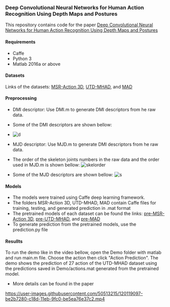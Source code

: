 ### Deep Convolutional Neural Networks for Human Action Recognition Using Depth Maps and Postures 
This repository contains code for the paper [Deep Convolutional Neural Networks for Human Action Recognition Using Depth Maps and Postures
](https://ieeexplore.ieee.org/abstract/document/8409991)

#### Requirements
- Caffe
- Python 3
- Matlab 2016a or above
#### Datasets
Links of the datasets: [MSR-Action 3D](https://www.microsoft.com/en-us/download/details.aspx?id=52315), [UTD-MHAD](https://personal.utdallas.edu/~kehtar/UTD-MHAD.html), and [MAD](http://humansensing.cs.cmu.edu/mad/download.html)

#### Preprocessing

- DMI descriptor: Use DMI.m to generate DMI descriptors from he raw data.
- Some of the DMI descriptors are shown bellow:
- ![d](https://user-images.githubusercontent.com/50513215/120083391-48a5a080-c0c0-11eb-8322-e5ecd46c38a8.PNG)

- MJD descriptor: Use MJD.m to generate DMI descriptors from he raw data.
- The order of the skeleton joints numbers in the raw data and the order used in MJD.m is shown bellow:
![skelorder](https://user-images.githubusercontent.com/50513215/120175827-827cc100-c1fe-11eb-9605-393f9e7bdced.PNG)

- Some of the MJD descriptors are shown bellow:
![s](https://user-images.githubusercontent.com/50513215/120083401-683cc900-c0c0-11eb-97d2-18bb6d072a2c.PNG)

#### Models
- The models were trained using Caffe deep learning framework.
- The folders MSR-Action 3D, UTD-MHAD, MAD contain Caffe files for training, testing, and generated prediction in .mat format
- The pretrained models of each dataset can be found the links: [pre-MSR-Action 3D](https://drive.google.com/file/d/1pS1OvaIKzJdjvwwixY7SrhvWxRJUUpe_/view?usp=sharing), [pre-UTD-MHAD](https://drive.google.com/file/d/1VBtGFLbaG9vsCKPurWsvtRdgJ8PA2kjK/view?usp=sharing), and [pre-MAD](https://drive.google.com/file/d/1zQVFCoDbr4JvEgrR5K5591iS5y5HJbyA/view?usp=sharing)
- To generate prediction from the pretrained models, use the prediction.py file

#### Resullts
To run the demo like in the video bellow, open the Demo folder with matlab and run main.m file. Choose the action then click "Action Prediction". The demo shows the prediction of 27 action of the UTD-MHAD dataset using the predictions saved in Demo/actions.mat generated from the pretrained model.
- More details can be found in the paper

https://user-images.githubusercontent.com/50513215/120119097-be2b7280-c18d-11eb-9fc0-be5ea76e37c2.mp4
